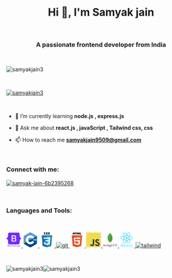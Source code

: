 <h1 align="center">Hi 👋, I'm Samyak jain</h1>
<br />
<h3 align="center">A passionate frontend developer from India</h3>
<br />
<p align="left"> <img src="https://komarev.com/ghpvc/?username=samyakjain3&label=Profile%20views&color=0e75b6&style=flat" alt="samyakjain3" /> </p>
<br />
<p align="left"> <a href="https://github.com/ryo-ma/github-profile-trophy"><img src="https://github-profile-trophy.vercel.app/?username=samyakjain3" alt="samyakjain3" /></a> </p>
<br />

- 🌱 I’m currently learning **node.js , express.js**

- 💬 Ask me about **react.js , javaScript , Tailwind css, css**

- 📫 How to reach me **samyakjain9509@gmail.com**
<br />
<h3 align="left">Connect with me:</h3>
<p align="left">
<a href="https://linkedin.com/in/samyak-jain-6b2395268" target="blank"><img align="center" src="https://raw.githubusercontent.com/rahuldkjain/github-profile-readme-generator/master/src/images/icons/Social/linked-in-alt.svg" alt="samyak-jain-6b2395268" height="30" width="40" /></a>
</p>
<br />
<h3 align="left">Languages and Tools:</h3>
<br />
<p align="left"> <a href="https://getbootstrap.com" target="_blank" rel="noreferrer"> <img src="https://raw.githubusercontent.com/devicons/devicon/master/icons/bootstrap/bootstrap-plain-wordmark.svg" alt="bootstrap" width="40" height="40"/> </a> <a href="https://www.w3schools.com/cpp/" target="_blank" rel="noreferrer"> <img src="https://raw.githubusercontent.com/devicons/devicon/master/icons/cplusplus/cplusplus-original.svg" alt="cplusplus" width="40" height="40"/> </a> <a href="https://www.w3schools.com/css/" target="_blank" rel="noreferrer"> <img src="https://raw.githubusercontent.com/devicons/devicon/master/icons/css3/css3-original-wordmark.svg" alt="css3" width="40" height="40"/> </a> <a href="https://git-scm.com/" target="_blank" rel="noreferrer"> <img src="https://www.vectorlogo.zone/logos/git-scm/git-scm-icon.svg" alt="git" width="40" height="40"/> </a> <a href="https://www.w3.org/html/" target="_blank" rel="noreferrer"> <img src="https://raw.githubusercontent.com/devicons/devicon/master/icons/html5/html5-original-wordmark.svg" alt="html5" width="40" height="40"/> </a> <a href="https://developer.mozilla.org/en-US/docs/Web/JavaScript" target="_blank" rel="noreferrer"><img src="https://raw.githubusercontent.com/devicons/devicon/master/icons/javascript/javascript-original.svg" alt="javascript" width="40" height="40"/> </a> <a href="https://www.mongodb.com/" target="_blank" rel="noreferrer"> <img src="https://raw.githubusercontent.com/devicons/devicon/master/icons/mongodb/mongodb-original-wordmark.svg" alt="mongodb" width="40" height="40"/> </a> <a href="https://reactjs.org/" target="_blank" rel="noreferrer"> <img src="https://raw.githubusercontent.com/devicons/devicon/master/icons/react/react-original-wordmark.svg" alt="react" width="40" height="40"/> </a> <a href="https://tailwindcss.com/" target="_blank" rel="noreferrer"> <img src="https://www.vectorlogo.zone/logos/tailwindcss/tailwindcss-icon.svg" alt="tailwind" width="40" height="40"/> </a> </p>
<br />
<p><img align="left" src="https://github-readme-stats.vercel.app/api/top-langs?username=samyakjain3&show_icons=true&locale=en&layout=compact" alt="samyakjain3" /></p>
<p align="left"><img align="left" src="https://github-readme-streak-stats.herokuapp.com/?user=samyakjain3&" alt="samyakjain3" /></p>
